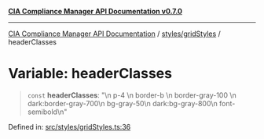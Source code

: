 [**CIA Compliance Manager API Documentation v0.7.0**](../../../README.md)

***

[CIA Compliance Manager API Documentation](../../../modules.md) / [styles/gridStyles](../README.md) / headerClasses

# Variable: headerClasses

> `const` **headerClasses**: "\n  p-4 \n  border-b \n  border-gray-100 \n  dark:border-gray-700\n  bg-gray-50\n  dark:bg-gray-800\n  font-semibold\n"

Defined in: [src/styles/gridStyles.ts:36](https://github.com/Hack23/cia-compliance-manager/blob/a904e43458f81faf7066f9da9fc149cc9f6e236d/src/styles/gridStyles.ts#L36)
